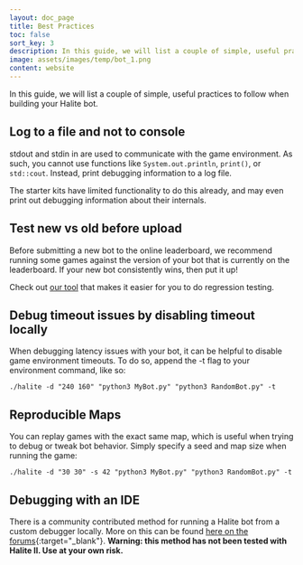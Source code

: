 ```yaml
---
layout: doc_page
title: Best Practices
toc: false
sort_key: 3
description: In this guide, we will list a couple of simple, useful practices to follow when building your Halite bot.
image: assets/images/temp/bot_1.png
content: website
---
```


In this guide, we will list a couple of simple, useful practices to follow when building your Halite bot.

## Log to a file and not to console
stdout and stdin in are used to communicate with the game environment. As such, you cannot use functions like `System.out.println`, `print()`, or `std::cout`. Instead, print debugging information to a log file. 

The starter kits have limited functionality to do this already, and may even print out debugging information about their internals.

## Test new vs old before upload
Before submitting a new bot to the online leaderboard, we recommend running some games against the version of your bot that is currently on the leaderboard. If your new bot consistently wins, then put it up!

Check out [our tool](/learn-programming-challenge/halite-cli-and-tools/halite-client-tools) that makes it easier for you to do regression testing.

## Debug timeout issues by disabling timeout locally
When debugging latency issues with your bot, it can be helpful to disable game environment timeouts. To do so, append the -t flag to your environment command, like so:
 
    ./halite -d "240 160" "python3 MyBot.py" "python3 RandomBot.py" -t
    
## Reproducible Maps
You can replay games with the exact same map, which is useful when trying to debug or tweak bot behavior. Simply specify a seed and map size when running the game:

    ./halite -d "30 30" -s 42 "python3 MyBot.py" "python3 RandomBot.py" -t

## Debugging with an IDE
There is a community contributed method for running a Halite bot from a custom debugger locally. More on this can be found [here on the forums][debugger-method]{:target="_blank"}. 
__Warning: this method has not been tested with Halite II. Use at your own risk.__ 

[debugger-method]: http://2016.forums.halite.io/t/running-your-halite-bot-from-a-debugger/70